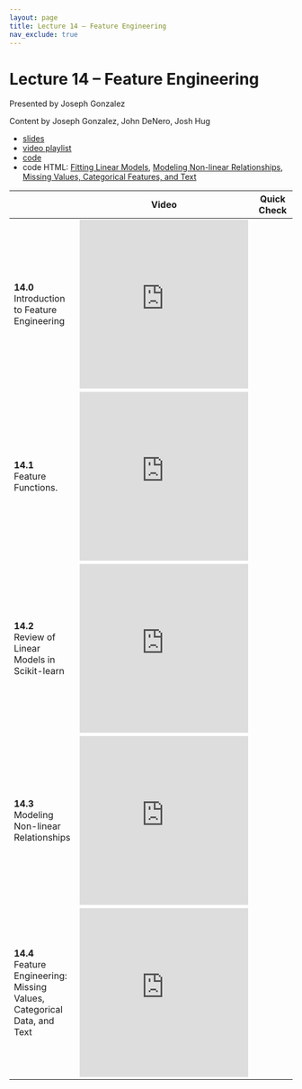 ```yaml
---
layout: page
title: Lecture 14 – Feature Engineering
nav_exclude: true
---
```


# Lecture 14 – Feature Engineering

Presented by Joseph Gonzalez

Content by Joseph Gonzalez, John DeNero, Josh Hug

- [slides](https://docs.google.com/presentation/d/1ibhnzNFghw85-RB6VWWEpQTJ9OMY6ut3F3k-Zytz29s/edit#slide=id.p1)
- [video playlist](https://www.youtube.com/playlist?list=PLQCcNQgUcDfrZ_xy3U3woEpApcgYZhngx)
- [code](https://data100.datahub.berkeley.edu/hub/user-redirect/git-sync?repo=https://github.com/DS-100/fa20&subPath=lecture/lec14/)
- code HTML: [Fitting Linear Models](../../resources/assets/lectures/lec14/01-fitting-linear-models.html), [Modeling Non-linear Relationships](../../resources/assets/lectures/lec14/02-non-linear-features.html), [Missing Values, Categorical Features, and Text
](../../lec14/03-missing-values-and-categorical-features.html)





<table>
<colgroup>
<col style="width: 25%" />
<col style="width: 25%" />
<col style="width: 25%" />
</colgroup>
<thead>
<tr class="header">
<th></th>
<th>Video</th>
<th>Quick Check</th>
</tr>
</thead>
<tbody>
<tr>
<td><strong>14.0</strong> <br>Introduction to Feature Engineering</td>
<td><iframe width="300" height="300" height src="https://www.youtube.com/embed/RgegOG5HOEs" frameborder="0" allow="accelerometer; autoplay; encrypted-media; gyroscope; picture-in-picture" allowfullscreen></iframe></td>
<td></td>
</tr>
<tr>
<td><strong>14.1</strong> <br>Feature Functions.</td>
<td><iframe width="300" height="300" height src="https://youtube.com/embed/eqEb16k9n7c" frameborder="0" allow="accelerometer; autoplay; encrypted-media; gyroscope; picture-in-picture" allowfullscreen></iframe></td>
<td></td>
</tr>
<tr>
<td><strong>14.2</strong> <br>Review of Linear Models in Scikit-learn</td>
<td><iframe width="300" height="300" height src="https://youtube.com/embed/ICjA3_8OmxA" frameborder="0" allow="accelerometer; autoplay; encrypted-media; gyroscope; picture-in-picture" allowfullscreen></iframe></td>
<td></td>
</tr>
<tr>
<td><strong>14.3</strong> <br>Modeling Non-linear Relationships</td>
<td><iframe width="300" height="300" height src="https://youtube.com/embed/nsq8udfBGGY" frameborder="0" allow="accelerometer; autoplay; encrypted-media; gyroscope; picture-in-picture" allowfullscreen></iframe></td>
<td></td>
</tr>
</tr>
<tr>
<td><strong>14.4</strong> <br>Feature Engineering: Missing Values, Categorical Data, and Text</td>
<td><iframe width="300" height="300" height src="https://youtube.com/embed/2F8jDGmn-HI" frameborder="0" allow="accelerometer; autoplay; encrypted-media; gyroscope; picture-in-picture" allowfullscreen></iframe></td>
<td></td>
</tr>
</tbody>
</table>


